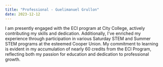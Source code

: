 ```yaml
---
title: "Professional - Guelimanuel Grullon"
date: 2023-12-12
---
```

I am presently engaged with the ECI program at City College, actively contributing my skills and dedication. Additionally, I've enriched my experience through participation in various Saturday STEM and Summer STEM programs at the esteemed Cooper Union. My commitment to learning is evident in my accumulation of nearly 60 credits from the ECI Program, reflecting both my passion for education and dedication to professional growth.
